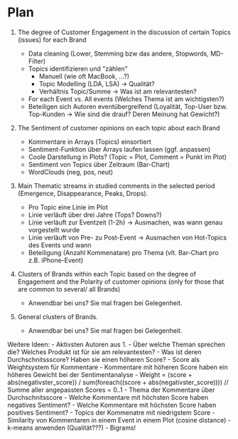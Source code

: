 # Plan

1) The degree of Customer Engagement in the discussion of
certain Topics (issues) for each Brand
    - Data cleaning (Lower, Stemming bzw das andere, Stopwords, MD-Filter)
    - Topics identifizieren und "zählen"
        - Manuell (wie oft MacBook, ...?)
        - Topic Modelling (LDA, LSA) -> Qualität?
        - Verhältnis Topic/Summe -> Was ist am relevantesten?
    - For each Event vs. All events (Welches Thema ist am wichtigsten?)
    - Beteiligen sich Autoren eventübergreifend (Loyalität, Top-User bzw. Top-Kunden -> Wie sind die drauf? Deren Meinung hat Gewicht?)

2) The Sentiment of customer opinions on each topic about each Brand
    - Kommentare in Arrays (Topics) einsortiert
    - Sentiment-Funktion über Arrays laufen lassen (ggf. anpassen)
    - Coole Darstellung in Plots? (Topic = Plot, Comment = Punkt im Plot)
    - Sentiment von Topics über Zeitraum (Bar-Chart)
    - WordClouds (neg, pos, neut)

3) Main Thematic streams in studied comments in the selected period (Emergence, Disappearance, Peaks, Drops).
    - Pro Topic eine Linie im Plot
    - Linie verläuft über drei Jahre (Tops? Downs?)
    - Linie verläuft zur Eventzeit (1-2h) -> Ausmachen, was wann genau vorgestellt wurde
    - Linie verläuft von Pre- zu Post-Event -> Ausmachen von Hot-Topics des Events und wann
    - Beteiligung (Anzahl Kommenatare) pro Thema (vlt. Bar-Chart pro z.B. iPhone-Event)
    
4) Clusters of Brands within each Topic based on the degree of Engagement and the Polarity of customer opinions (only for those that are common to several/ all Brands)
    - Anwendbar bei uns? Sie mal fragen bei Gelegenheit.

5) General clusters of Brands.
    - Anwendbar bei uns? Sie mal fragen bei Gelegenheit.

Weitere Ideen:
    - Aktivsten Autoren aus 1.
        - Über welche Theman sprechen die? Welches Produkt ist für sie am relevantesten?
        - Was ist deren Durchschnitssscore? Haben sie einen höheren Score?
    - Score als Weightsystem für Kommentare
        - Kommentare mit höheren Score haben ein höheres Gewicht bei der Sentimentanalyse
            - Weight = 
                (score + abs(negativster_score)) / 
                sum(foreach((score + abs(negativster_score)))) // Summe aller angepassten Scores
                = 0..1
        - Thema der Kommentare über Durchschnitsscore
    - Welche Kommentare mit höchsten Score haben negatives Sentiment?
    - Welche Kommentare mit höchsten Score haben positives Sentiment?
    - Topics der Kommenatre mit niedrigstem Score
    - Similarity von Kommentaren in einem Event in einem Plot (cosine distance)
        - k-means anwenden (Qualität???)
    - Bigrams!


